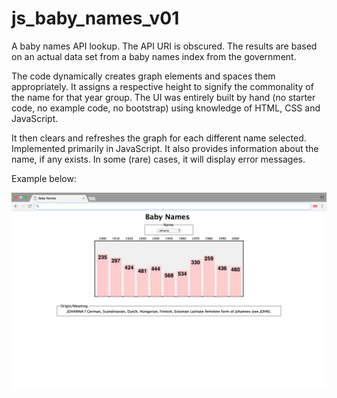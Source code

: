 # js_baby_names_v01
A baby names API lookup. The API URI is obscured. The results are based on an actual data set from a baby names index from the government. 

The code dynamically creates graph elements and spaces them appropriately. It assigns a respective height to signify the commonality of the name for that year group. The UI was entirely built by hand (no starter code, no example code, no bootstrap) using knowledge of HTML, CSS and JavaScript.

It then clears and refreshes the graph for each different name selected. Implemented primarily in JavaScript. It also provides information about the name, if any exists. In some (rare) cases, it will display error messages.

Example below:

![Search for baby name example](https://raw.githubusercontent.com/amnolan/js_baby_names_v01/master/baby_names.png "Search for baby name example")
